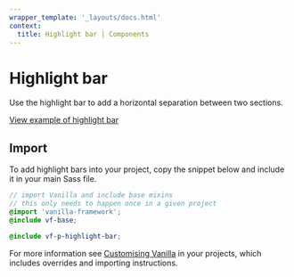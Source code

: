 ```yaml
---
wrapper_template: '_layouts/docs.html'
context:
  title: Highlight bar | Components
---
```


# Highlight bar

Use the highlight bar to add a horizontal separation between two sections.

<div class="embedded-example"><a href="/docs/examples/patterns/highlight-bar" class="js-example">
View example of highlight bar
</a></div>

## Import

To add highlight bars into your project, copy the snippet below and include it in your main Sass file.

```scss
// import Vanilla and include base mixins
// this only needs to happen once in a given project
@import 'vanilla-framework';
@include vf-base;

@include vf-p-highlight-bar;
```

For more information see [Customising Vanilla](/docs/customising-vanilla/) in your projects, which includes overrides and importing instructions.
